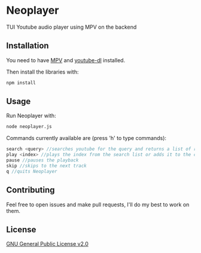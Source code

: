 # Neoplayer

TUI Youtube audio player using MPV on the backend

## Installation

You need to have [MPV](https://mpv.io/) and [youtube-dl](https://youtube-dl.org/) installed.

Then install the libraries with:
```bash
npm install
```

## Usage

Run Neoplayer with:
```bash
node neoplayer.js
```

Commands currently available are (press 'h' to type commands):
```javascript
search <query> //searches youtube for the query and returns a list of results with indexes
play <index> //plays the index from the search list or adds it to the currently playing queue
pause //pauses the playback
skip //skips to the next track
q //quits Neoplayer
```
## Contributing
Feel free to open issues and make pull requests, I'll do my best to work on them.

## License
[GNU General Public License v2.0](LICENSE)
